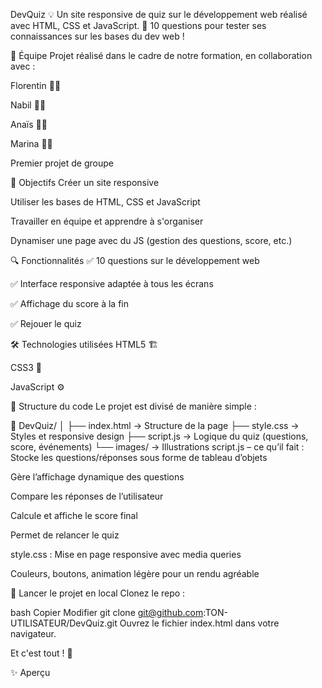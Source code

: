 DevQuiz 💡
Un site responsive de quiz sur le développement web réalisé avec HTML, CSS et JavaScript.
🧠 10 questions pour tester ses connaissances sur les bases du dev web !

👥 Équipe
Projet réalisé dans le cadre de notre formation, en collaboration avec :

Florentin 🧑‍💻

Nabil 👨‍💻

Anaïs 👩‍💻

Marina 👩‍💻

Premier projet de groupe

🎯 Objectifs
Créer un site responsive

Utiliser les bases de HTML, CSS et JavaScript

Travailler en équipe et apprendre à s'organiser

Dynamiser une page avec du JS (gestion des questions, score, etc.)

🔍 Fonctionnalités
✅ 10 questions sur le développement web

✅ Interface responsive adaptée à tous les écrans

✅ Affichage du score à la fin

✅ Rejouer le quiz

🛠️ Technologies utilisées
HTML5 🏗️

CSS3 🎨

JavaScript ⚙️

🧠 Structure du code
Le projet est divisé de manière simple :


📁 DevQuiz/
│
├── index.html          -> Structure de la page
├── style.css           -> Styles et responsive design
├── script.js           -> Logique du quiz (questions, score, événements)
└── images/             -> Illustrations
script.js – ce qu’il fait :
Stocke les questions/réponses sous forme de tableau d’objets

Gère l’affichage dynamique des questions

Compare les réponses de l’utilisateur

Calcule et affiche le score final

Permet de relancer le quiz

style.css :
Mise en page responsive avec media queries

Couleurs, boutons, animation légère pour un rendu agréable

🚀 Lancer le projet en local
Clonez le repo :

bash
Copier
Modifier
git clone git@github.com:TON-UTILISATEUR/DevQuiz.git
Ouvrez le fichier index.html dans votre navigateur.

Et c'est tout ! 🎉

✨ Aperçu

